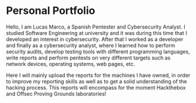 # Personal Portfolio
Hello, I am Lucas Marco, a Spanish Pentester and Cybersecurity Analyst. I studied Software Engineering at university and it was during this time that I developed an interest in cybersecurity. After that I worked as a developer and finally as a cybersecurity analyst, where I learned how to perform security audits, develop testing tools with different programming languages, write reports and perform pentests on very different targets such as network devices, operating systems, web pages, etc.


Here I will mainly upload the reports for the machines I have owned, in order to improve my reporting skills as well as to get a solid understanding of the hacking process. This reports will encompass for the moment Hackthebox and Offsec Proving Grounds laboratories!
